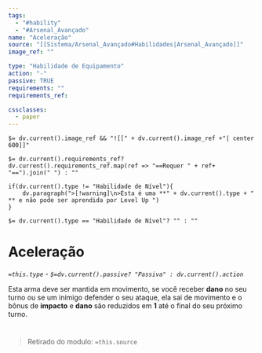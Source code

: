 ```yaml
---
tags:
  - "#hability"
  - "#Arsenal_Avançado"
name: "Aceleração"
source: "[[Sistema/Arsenal_Avançado#Habilidades|Arsenal_Avançado]]"
image_ref: ""

type: "Habilidade de Equipamento"
action: "-"
passive: TRUE
requirements: ""
requirements_ref:  

cssclasses:
  - paper
---
```

`$= dv.current().image_ref && "![[" + dv.current().image_ref +"| center 600]]"`


`$= dv.current().requirements_ref? dv.current().requirements_ref.map(ref => "==Requer " + ref+ "==").join(" ") : ""`

```dataviewjs
if(dv.current().type != "Habilidade de Nível"){
	dv.paragraph(">[!warning]\n>Esta é uma **" + dv.current().type + " ** e não pode ser aprendida por Level Up ")
}
```


`$= dv.current().type == "Habilidade de Nível"? "" : ""`
# Aceleração
*`=this.type` - `$=dv.current().passive? "Passiva" : dv.current().action`*

Esta arma deve ser mantida em movimento, se você receber **dano** no seu turno ou se um inimigo defender o seu ataque, ela sai de movimento e o bônus de **impacto** e **dano** são reduzidos em **1** até o final do seu próximo turno.


#
> Retirado do modulo: `=this.source`